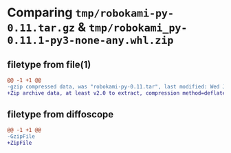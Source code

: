 # Comparing `tmp/robokami-py-0.11.tar.gz` & `tmp/robokami_py-0.11.1-py3-none-any.whl.zip`

## filetype from file(1)

```diff
@@ -1 +1 @@
-gzip compressed data, was "robokami-py-0.11.tar", last modified: Wed Jul 12 17:43:57 2023, max compression
+Zip archive data, at least v2.0 to extract, compression method=deflate
```

## filetype from diffoscope

```diff
@@ -1 +1 @@
-GzipFile
+ZipFile
```

